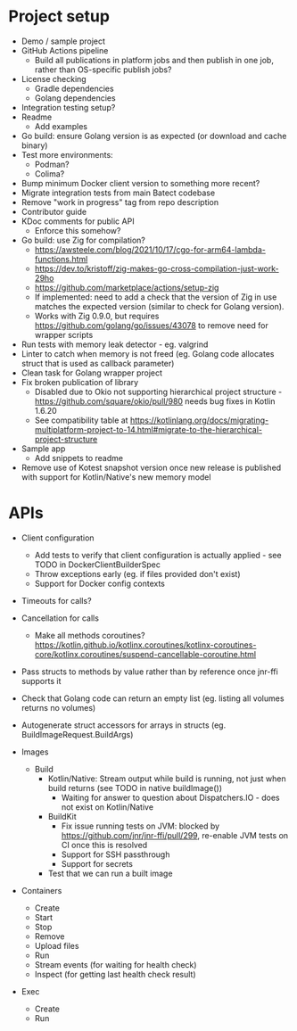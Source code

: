 # Project setup

* Demo / sample project
* GitHub Actions pipeline
  * Build all publications in platform jobs and then publish in one job, rather than OS-specific publish jobs?
* License checking
  * Gradle dependencies
  * Golang dependencies
* Integration testing setup?
* Readme
  * Add examples
* Go build: ensure Golang version is as expected (or download and cache binary)
* Test more environments:
  * Podman?
  * Colima?
* Bump minimum Docker client version to something more recent?
* Migrate integration tests from main Batect codebase
* Remove "work in progress" tag from repo description
* Contributor guide
* KDoc comments for public API
  * Enforce this somehow?
* Go build: use Zig for compilation?
  * https://awsteele.com/blog/2021/10/17/cgo-for-arm64-lambda-functions.html
  * https://dev.to/kristoff/zig-makes-go-cross-compilation-just-work-29ho
  * https://github.com/marketplace/actions/setup-zig
  * If implemented: need to add a check that the version of Zig in use matches the expected version (similar to check for Golang version).
  * Works with Zig 0.9.0, but requires https://github.com/golang/go/issues/43078 to remove need for wrapper scripts
* Run tests with memory leak detector - eg. valgrind
* Linter to catch when memory is not freed (eg. Golang code allocates struct that is used as callback parameter)
* Clean task for Golang wrapper project
* Fix broken publication of library
  * Disabled due to Okio not supporting hierarchical project structure - https://github.com/square/okio/pull/980 needs bug fixes in Kotlin 1.6.20
  * See compatibility table at https://kotlinlang.org/docs/migrating-multiplatform-project-to-14.html#migrate-to-the-hierarchical-project-structure
* Sample app
  * Add snippets to readme
* Remove use of Kotest snapshot version once new release is published with support for Kotlin/Native's new memory model

# APIs

* Client configuration
  * Add tests to verify that client configuration is actually applied - see TODO in DockerClientBuilderSpec
  * Throw exceptions early (eg. if files provided don't exist)
  * Support for Docker config contexts
* Timeouts for calls?
* Cancellation for calls
  * Make all methods coroutines? https://kotlin.github.io/kotlinx.coroutines/kotlinx-coroutines-core/kotlinx.coroutines/suspend-cancellable-coroutine.html
* Pass structs to methods by value rather than by reference once jnr-ffi supports it

* Check that Golang code can return an empty list (eg. listing all volumes returns no volumes)
* Autogenerate struct accessors for arrays in structs (eg. BuildImageRequest.BuildArgs)

* Images
  * Build
    * Kotlin/Native: Stream output while build is running, not just when build returns (see TODO in native buildImage())
      * Waiting for answer to question about Dispatchers.IO - does not exist on Kotlin/Native
    * BuildKit
      * Fix issue running tests on JVM: blocked by https://github.com/jnr/jnr-ffi/pull/299, re-enable JVM tests on CI once this is resolved
      * Support for SSH passthrough
      * Support for secrets
    * Test that we can run a built image
* Containers
  * Create
  * Start
  * Stop
  * Remove
  * Upload files
  * Run
  * Stream events (for waiting for health check)
  * Inspect (for getting last health check result)
* Exec
  * Create
  * Run
